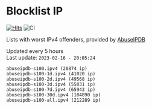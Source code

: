 # Blocklist IP

[![Hits](https://hits.seeyoufarm.com/api/count/incr/badge.svg?url=https%3A%2F%2Fgithub.com%2Fborestad%2Fblocklist-ip%2F&count_bg=%2379C83D&title_bg=%23555555&icon=&icon_color=%23E7E7E7&title=hits&edge_flat=false)](https://hits.seeyoufarm.com)  ![CI](https://img.shields.io/github/workflow/status/borestad/blocklist-ip/CI?style=flat-square)

Lists with worst IPv4 offenders, provided by [AbuseIPDB](https://www.abuseipdb.com/)

<!-- FOOTER-PLACEHOLDER -->
Updated every 5 hours<br>
Last update: `2023-02-16 - 20:05:24`
```
abuseipdb-s100.ipv4 (20874 ip)
abuseipdb-s100-1d.ipv4 (41020 ip)
abuseipdb-s100-2d.ipv4 (49568 ip)
abuseipdb-s100-3d.ipv4 (55031 ip)
abuseipdb-s100-7d.ipv4 (65943 ip)
abuseipdb-s100-30d.ipv4 (104890 ip)
abuseipdb-s100-all.ipv4 (212289 ip)
```
